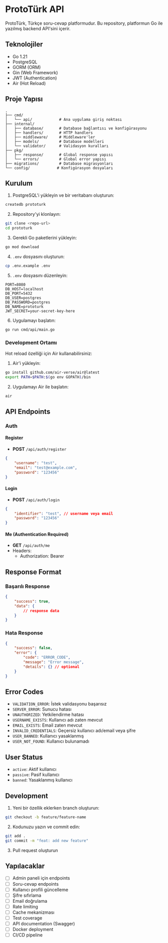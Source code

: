 # ProtoTürk API

ProtoTürk, Türkçe soru-cevap platformudur. Bu repository, platformun Go ile yazılmış backend API'sini içerir.

## Teknolojiler

- Go 1.21
- PostgreSQL
- GORM (ORM)
- Gin (Web Framework)
- JWT (Authentication)
- Air (Hot Reload)

## Proje Yapısı

```
.
├── cmd/
│   └── api/            # Ana uygulama giriş noktası
├── internal/
│   ├── database/       # Database bağlantısı ve konfigürasyonu
│   ├── handlers/       # HTTP handlers
│   ├── middleware/     # Middleware'ler
│   ├── models/         # Database modelleri
│   └── validator/      # Validasyon kuralları
├── pkg/
│   ├── response/       # Global response yapısı
│   └── errors/         # Global error yapısı
├── migrations/         # Database migrasyonları
└── config/            # Konfigürasyon dosyaları
```

## Kurulum

1. PostgreSQL'i yükleyin ve bir veritabanı oluşturun:
```bash
createdb prototurk
```

2. Repository'yi klonlayın:
```bash
git clone <repo-url>
cd prototurk
```

3. Gerekli Go paketlerini yükleyin:
```bash
go mod download
```

4. `.env` dosyasını oluşturun:
```bash
cp .env.example .env
```

5. `.env` dosyasını düzenleyin:
```env
PORT=8080
DB_HOST=localhost
DB_PORT=5432
DB_USER=postgres
DB_PASSWORD=postgres
DB_NAME=prototurk
JWT_SECRET=your-secret-key-here
```

6. Uygulamayı başlatın:
```bash
go run cmd/api/main.go
```

### Development Ortamı

Hot reload özelliği için Air kullanabilirsiniz:

1. Air'i yükleyin:
```bash
go install github.com/air-verse/air@latest
export PATH=$PATH:$(go env GOPATH)/bin
```

2. Uygulamayı Air ile başlatın:
```bash
air
```

## API Endpoints

### Auth

#### Register
- **POST** `/api/auth/register`
```json
{
    "username": "test",
    "email": "test@example.com",
    "password": "123456"
}
```

#### Login
- **POST** `/api/auth/login`
```json
{
    "identifier": "test", // username veya email
    "password": "123456"
}
```

#### Me (Authentication Required)
- **GET** `/api/auth/me`
- Headers:
  - Authorization: Bearer <token>

## Response Format

### Başarılı Response
```json
{
    "success": true,
    "data": {
        // response data
    }
}
```

### Hata Response
```json
{
    "success": false,
    "error": {
        "code": "ERROR_CODE",
        "message": "Error message",
        "details": {} // optional
    }
}
```

## Error Codes

- `VALIDATION_ERROR`: İstek validasyonu başarısız
- `SERVER_ERROR`: Sunucu hatası
- `UNAUTHORIZED`: Yetkilendirme hatası
- `USERNAME_EXISTS`: Kullanıcı adı zaten mevcut
- `EMAIL_EXISTS`: Email zaten mevcut
- `INVALID_CREDENTIALS`: Geçersiz kullanıcı adı/email veya şifre
- `USER_BANNED`: Kullanıcı yasaklanmış
- `USER_NOT_FOUND`: Kullanıcı bulunamadı

## User Status

- `active`: Aktif kullanıcı
- `passive`: Pasif kullanıcı
- `banned`: Yasaklanmış kullanıcı

## Development

1. Yeni bir özellik eklerken branch oluşturun:
```bash
git checkout -b feature/feature-name
```

2. Kodunuzu yazın ve commit edin:
```bash
git add .
git commit -m "feat: add new feature"
```

3. Pull request oluşturun

## Yapılacaklar

- [ ] Admin paneli için endpoints
- [ ] Soru-cevap endpoints
- [ ] Kullanıcı profili güncelleme
- [ ] Şifre sıfırlama
- [ ] Email doğrulama
- [ ] Rate limiting
- [ ] Cache mekanizması
- [ ] Test coverage
- [ ] API documentation (Swagger)
- [ ] Docker deployment
- [ ] CI/CD pipeline 